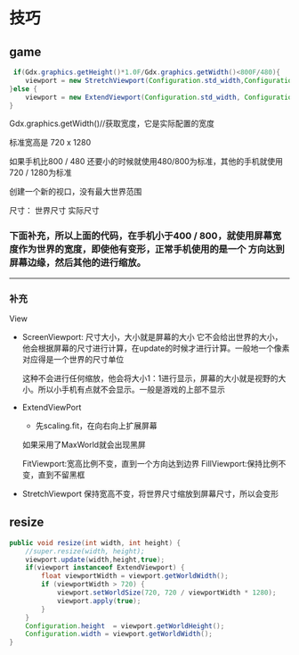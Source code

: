# 技巧

## game

```java
 if(Gdx.graphics.getHeight()*1.0F/Gdx.graphics.getWidth()<800F/480){
    viewport = new StretchViewport(Configuration.std_width,Configuration.std_width*800/480F);
}else {
    viewport = new ExtendViewport(Configuration.std_width, Configuration.std_height);
}
```

Gdx.graphics.getWidth()//获取宽度，它是实际配置的宽度

标准宽高是  720 x 1280

如果手机比800 / 480 还要小的时候就使用480/800为标准，其他的手机就使用720 / 1280为标准

创建一个新的视口，没有最大世界范围

尺寸：
    世界尺寸
    实际尺寸


### 下面补充，所以上面的代码，在手机小于400 / 800，就使用屏幕宽度作为世界的宽度，即使他有变形，正常手机使用的是一个 方向达到屏幕边缘，然后其他的进行缩放。
-------------
### 补充
View 
- ScreenViewport: 尺寸大小，大小就是屏幕的大小
它不会给出世界的大小，他会根据屏幕的尺寸进行计算，在update的时候才进行计算。一般地一个像素对应得是一个世界的尺寸单位

    这种不会进行任何缩放，他会将大小1：1进行显示，屏幕的大小就是视野的大小。所以小手机有点就不会显示。一般是游戏的上部不显示

- ExtendViewPort
    - 先scaling.fit，在向右向上扩展屏幕

    如果采用了MaxWorld就会出现黑屏 

    FitViewport:宽高比例不变，直到一个方向达到边界
    FillViewport:保持比例不变，直到不留黑框
- StretchViewport
    保持宽高不变，将世界尺寸缩放到屏幕尺寸，所以会变形

## resize
```java
public void resize(int width, int height) {
    //super.resize(width, height);
    viewport.update(width,height,true);
    if(viewport instanceof ExtendViewport) {
        float viewportWidth = viewport.getWorldWidth();
        if (viewportWidth > 720) {
            viewport.setWorldSize(720, 720 / viewportWidth * 1280);
            viewport.apply(true);
        }
    }
    Configuration.height  = viewport.getWorldHeight();
    Configuration.width = viewport.getWorldWidth();
}
```